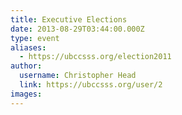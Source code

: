 ```yaml
---
title: Executive Elections 
date: 2013-08-29T03:44:00.000Z
type: event
aliases:
  - https://ubccsss.org/election2011
author:
  username: Christopher Head
  link: https://ubccsss.org/user/2
images:
---
```



